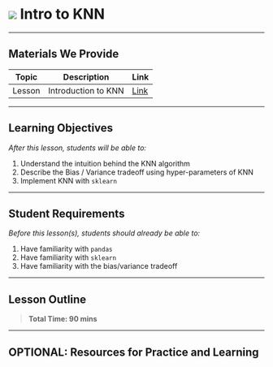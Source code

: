 # ![](https://ga-dash.s3.amazonaws.com/production/assets/logo-9f88ae6c9c3871690e33280fcf557f33.png) Intro to KNN

---

## Materials We Provide


| Topic | Description | Link |
| --- | --- | --- |
| Lesson | Introduction to KNN | [Link](./classification-with-knn-visualized-nooutput.ipynb)|

---

## Learning Objectives

*After this lesson, students will be able to:*

1. Understand the intuition behind the KNN algorithm
2. Describe the Bias / Variance tradeoff using hyper-parameters of KNN
3. Implement KNN with `sklearn`


---

## Student Requirements

*Before this lesson(s), students should already be able to:*

1. Have familiarity with `pandas`
2. Have familiarity with `sklearn`
3. Have familiarity with the bias/variance tradeoff

---

## Lesson Outline

> **Total Time: 90 mins**


---

## OPTIONAL: Resources for Practice and Learning
